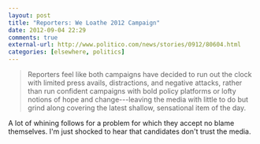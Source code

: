 ```yaml
---
layout: post
title: "Reporters: We Loathe 2012 Campaign"
date: 2012-09-04 22:29
comments: true
external-url: http://www.politico.com/news/stories/0912/80604.html
categories: [elsewhere, politics]
---
```

>Reporters feel like both campaigns have decided to run out the clock with limited press avails, distractions, and negative attacks, rather than run confident campaigns with bold policy platforms or lofty notions of hope and change---leaving the media with little to do but grind along covering the latest shallow, sensational item of the day.

A lot of whining follows for a problem for which they accept no blame themselves. I'm just shocked to hear that candidates don't trust the media.